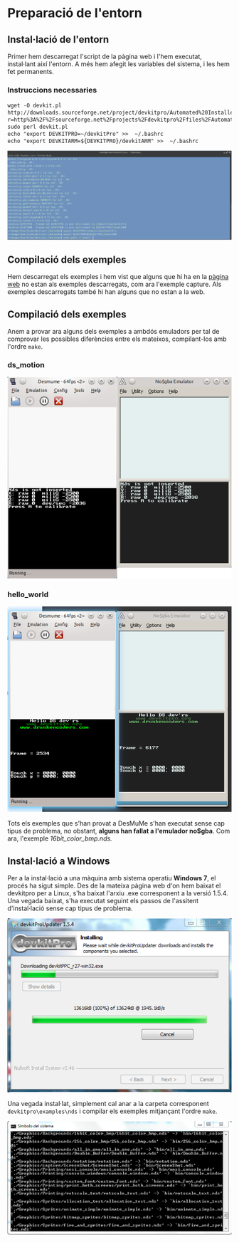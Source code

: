 # Preparació de l'entorn

## Instal·lació de l'entorn
Primer hem descarregat l'script de la pàgina web i l'hem executat, instal·lant així l'entorn. A més hem afegit les variables del sistema, i les hem fet permanents.

### Instruccions necessaries
    wget -O devkit.pl http://downloads.sourceforge.net/project/devkitpro/Automated%20Installer/devkitARMupdate.pl?r=http%3A%2F%2Fsourceforge.net%2Fprojects%2Fdevkitpro%2Ffiles%2FAutomated%2520Installer%2F&ts=1425297393&use_mirror=cznic
    sudo perl devkit.pl
    echo "export DEVKITPRO=~/devkitPro" >>  ~/.bashrc
    echo "export DEVKITARM=${DEVKITPRO}/devkitARM" >>  ~/.bashrc

![Variables del sistema](imgs/1/var.png)

## Compilació dels exemples
Hem descarregat els exemples i hem vist que alguns que hi ha en la [pàgina web](libdns.devkitpro.org/examples.html) no estan als exemples descarregats, com ara l'exemple capture.
Als exemples descarregats també hi han alguns que no estan a la web.

## Compilació dels exemples
Anem a provar ara alguns dels exemples a ambdós emuladors per tal de comprovar les possibles diferències entre els mateixos, compilant-los amb l'ordre `make`.

### ds_motion
![ds_motion](imgs/1/ds_motion.png)

### hello_world
![hello_world](imgs/1/hello_world.png)

Tots els exemples que s'han provat a DesMuMe s'han executat sense cap tipus de problema, no obstant, **alguns han fallat a l'emulador no$gba**. Com ara, l'exemple *16bit_color_bmp.nds.*

## Instal·lació a Windows
Per a la instal·lació a una màquina amb sistema operatiu **Windows 7**, el procés ha sigut simple. Des de la mateixa pàgina web d'on hem baixat el devkitpro per a Linux, s'ha baixat l'arxiu .exe corresponent a la versió 1.5.4. Una vegada baixat, s'ha executat seguint els passos de l'assitent d'instal·lació sense cap tipus de problema.

![Asistent](imgs/1/asistent.png)

Una vegada instal·lat, simplement cal anar a la carpeta corresponent `devkitpro\examples\nds` i compilar els exemples mitjançant l'ordre `make`.

![Compilació](imgs/1/compilacio.png)


